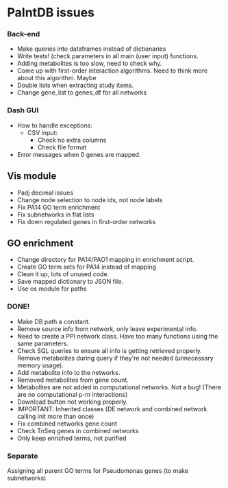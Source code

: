 # PaIntDB issues


### Back-end
- Make queries into dataframes instead of dictionaries
- Write tests! (check parameters in all main (user input) functions.
- Adding metabolites is too slow, need to check why.
- Come up with first-order interaction algorithms. Need to think more about this algorithm. Maybe
- Double lists when extracting study items.
- Change gene_list to genes_df for all networks

### Dash GUI
- How to handle exceptions:
    - CSV input:
        - Check no extra columns
        - Check file format
- Error messages when 0 genes are mapped.

## Vis module
- Padj decimal issues
- Change node selection to node ids, not node labels
- Fix PA14 GO term enrichment
- Fix subnetworks in flat lists
- Fix down regulated genes in first-order networks


## GO enrichment
- Change directory for PA14/PAO1 mapping in enrichment script.
- Create GO term sets for PA14 instead of mapping
- Clean it up, lots of unused code.
- Save mapped dictionary to JSON file.
- Use os module for paths


### DONE!
- Make DB path a constant.
- Remove source info from network, only leave experimental info.
- Need to create a PPI network class. Have too many functions using the same parameters.
- Check SQL queries to ensure all info is getting retrieved properly. Remove metabolites during query if they're not needed (unnecessary memory usage).
- Add metabolite info to the networks.
- Removed metabolites from gene count.
- Metabolites are not added in computational networks. Not a bug! (There are no computational p-m interactions)
- Download button not working properly.
- IMPORTANT: Inherited classes (DE network and combined network calling init more than once)
- Fix combined networks gene count
- Check TnSeq genes in combined networks
- Only keep enriched terms, not purified

### Separate
Assigning all parent GO terms for Pseudomonas genes (to make subnetworks)




